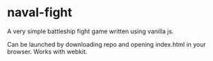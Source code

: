 # naval-fight

A very simple battleship fight game written using vanilla js.


Can be launched by downloading repo and opening index.html in your browser.
Works with webkit.
